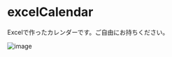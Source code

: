 # excelCalendar
Excelで作ったカレンダーです。ご自由にお持ちください。

![image](https://github.com/naomina121/excelCalendar/assets/145886100/fb63ac4f-6dde-47ca-875a-6c462202d014)

